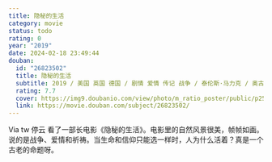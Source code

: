 ```yaml
---
title: 隐秘的生活
category: movie
status: todo
rating: 0
year: "2019"
date: 2024-02-18 23:49:44
douban:
  id: "26823502"
  title: 隐秘的生活
  subtitle: 2019 / 美国 英国 德国 / 剧情 爱情 传记 战争 / 泰伦斯·马力克 / 奥古斯特·迪赫 瓦莱丽·帕赫纳
  rating: 7.7
  cover: https://img9.doubanio.com/view/photo/m_ratio_poster/public/p2565607356.jpg
  link: https://movie.douban.com/subject/26823502/
---
```


Via tw 停云 看了一部长电影《隐秘的生活》。电影里的自然风景很美，帧帧如画。说的是战争、爱情和祈祷。当生命和信仰只能选一样时，人为什么活着？真是一个古老的命题呀。
